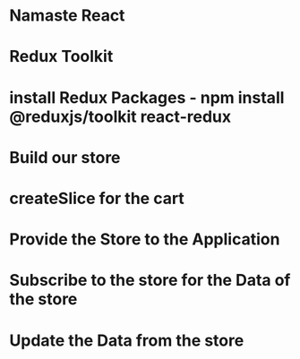 # Namaste React 

# Redux Toolkit

 # install Redux Packages - npm install @reduxjs/toolkit react-redux
 # Build our store
 # createSlice for the cart
 # Provide the Store to the Application
 # Subscribe to the store for the Data of the store
 # Update the Data from the store

